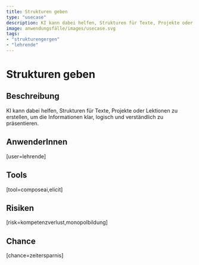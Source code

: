```yaml
---
title: Strukturen geben
type: "usecase"
description: KI kann dabei helfen, Strukturen für Texte, Projekte oder Lektionen zu erstellen, um die Informationen klar, logisch und verständlich zu präsentieren.
image: anwendungsfälle/images/usecase.svg
tags:
- "strukturengergen"
- "lehrende"
---
```


# Strukturen geben

## Beschreibung

KI kann dabei helfen, Strukturen für Texte, Projekte oder Lektionen zu erstellen, um die Informationen klar, logisch und verständlich zu präsentieren.

## AnwenderInnen

[user=lehrende]


## Tools

[tool=composeai,elicit]


## Risiken

[risk=kompetenzverlust,monopolbildung]


## Chance

[chance=zeitersparnis]
